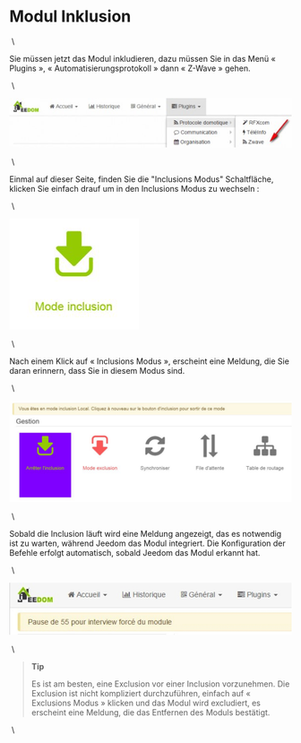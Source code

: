 Modul Inklusion 
===================

 \

Sie müssen jetzt das Modul inkludieren, dazu müssen Sie in das Menü
« Plugins », « Automatisierungsprotokoll » dann « Z-Wave » gehen.

 \

![inclusion1](../images/plugin/inclusion1.jpg)

 \

Einmal auf dieser Seite, finden Sie die "Inclusions Modus" Schaltfläche, klicken Sie
einfach drauf um in den Inclusions Modus zu wechseln :

 \

![bouton inclusion](../images/plugin/bouton_inclusion.jpg)

 \

Nach einem Klick auf « Inclusions Modus », erscheint eine Meldung, die Sie
daran erinnern, dass Sie in diesem Modus sind.

 \

![inclusion3](../images/plugin/inclusion3.jpg)

 \

Sobald die Inclusion läuft wird eine Meldung angezeigt, das es notwendig ist zu warten, während Jeedom das Modul integriert. Die Konfiguration der Befehle erfolgt automatisch, sobald Jeedom das Modul erkannt hat.

 \

![inclusion4](../images/plugin/inclusion4.jpg)

 \

> **Tip**
>
> Es ist am besten, eine Exclusion vor einer Inclusion vorzunehmen. Die
> Exclusion ist nicht kompliziert durchzuführen, einfach auf
> « Exclusions Modus » klicken und das Modul wird excludiert, es erscheint
> eine Meldung, die das Entfernen des Moduls bestätigt.

 \

